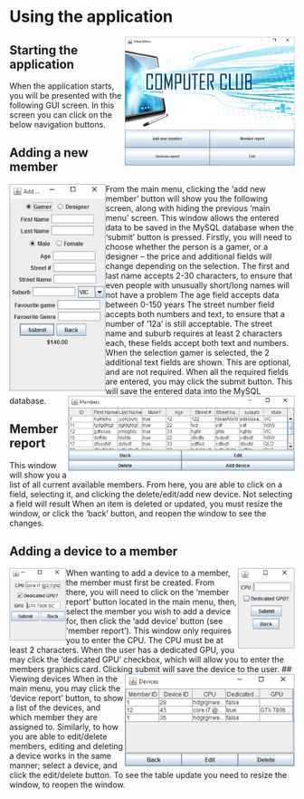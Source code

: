 # Using the application
<img src="https://github.com/kubar123/Computer-Club/blob/master/Screenshots/1.png" align="right" width="300">

## Starting the application
When the application starts, you will be presented with the following GUI screen.
In this screen you can click on the below navigation buttons.


## Adding a new member
<img src="https://github.com/kubar123/Computer-Club/blob/master/Screenshots/2.png" align="left" width="170">
From the main menu, clicking the ‘add new member’ button will show you the following screen, along with hiding the previous ‘main menu’ screen.
This window allows the entered data to be saved in the MySQL database when the ‘submit’ button is pressed.
Firstly, you will need to choose whether the person is a gamer, or a designer – the price and additional fields will change depending on the selection.
The first and last name accepts 2-30 characters, to ensure that even people with unusually short/long names will not have a problem
The age field accepts data between 0-150 years
 The street number field accepts both numbers and text, to ensure that a number of ‘12a’ is still acceptable.
The street name and suburb requires at least 2 characters each, these fields accept both text and numbers.
When the selection gamer is selected, the 2 additional text fields are shown. This are optional, and are not required.
When all the required fields are entered, you may click the submit button. This will save the entered data into the MySQL database.
<img src="https://github.com/kubar123/Computer-Club/blob/master/Screenshots/3.png" align="right" width="400">

## Member report
This window will show you a list of all current available members.
From here, you are able to click on a field, selecting it, and clicking the delete/edit/add new device. Not selecting a field will result 
When an item is deleted or updated, you must resize the window, or click the ‘back’ button, and reopen the window to see the changes.

## Adding a device to a member
<img src="https://github.com/kubar123/Computer-Club/blob/master/Screenshots/4.png" align="left" width="100">
<img src="https://github.com/kubar123/Computer-Club/blob/master/Screenshots/5.png" align="right" width="100">
When wanting to add a device to a member, the member must first be created. From there, you will need to click on the ‘member report’ button located in the main menu, then, select the member you wish to add a device for, then click the ‘add device’ button (see ‘member report’).
This window only requires you to enter the CPU. The CPU must be at least 2 characters. When the user has a dedicated GPU, you may click the ‘dedicated GPU’ checkbox, which will allow you to enter the members graphics card. Clicking submit will save the device to the user.
## Viewing devices
<img src="https://github.com/kubar123/Computer-Club/blob/master/Screenshots/6.png" align="right" width="300">
When in the main menu, you may click the ‘device report’ button, to show a list of the devices, and which member they are assigned to.
Similarly, to how you are able to edit/delete members, editing and deleting a device works in the same manner; select a device, and click the edit/delete button. To see the table update you need to resize the window, to reopen the window.

